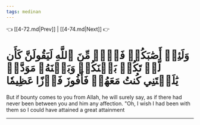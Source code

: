 ```yaml
---
tags: medinan
---
```


👈 [[4-72.md|Prev]] | [[4-74.md|Next]] 👉

# وَلَئِنۡ أَصَٰبَكُمۡ فَضۡلٞ مِّنَ ٱللَّهِ لَيَقُولَنَّ كَأَن لَّمۡ تَكُنۢ بَيۡنَكُمۡ وَبَيۡنَهُۥ مَوَدَّةٞ يَٰلَيۡتَنِي كُنتُ مَعَهُمۡ فَأَفُوزَ فَوۡزًا عَظِيمٗا

But if bounty comes to you from Allah, he will surely say, as if there had never been between you and him any affection. "Oh, I wish I had been with them so I could have attained a great attainment

---

